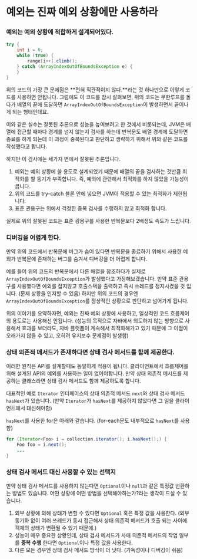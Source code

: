 # 예외는 진짜 예외 상황에만 사용하라

### 예외는 예외 상황에 적합하게 설계되어있다.
```java
try {
    int i = 0;
    while (true) {
        range[i++].climb();
    } catch (ArrayIndexOutOfBoundsException e) {
    }
}
```
위의 코드의 가장 큰 문제점은 **전혀 직관적이지 않다.**라는 것 하나만으로 이렇게 코드를 사용하면 안됩니다.
그럼에도 이 코드를 잠시 살펴보면, 위의 코드는 무한루프를 돌다가 배열의 끝에 도달하면 `ArrayIndexOutOfBoundsException`이 발생하면서 끝이나게 되는 형태인데요.

이와 같은 실수는 잘못된 추론으로 성능을 높여보려고 한 것에서 비롯되는데, 
JVM은 배열에 접근할 때마다 경계를 넘지 않는지 검사를 하는데 반복문도 배열 경계에 도달하면 종료를 하게 되는데 이 과정이 중복된다고 판단하고 생략하기 위해서 위와 같은 코드를 작성했다고 합니다.

하지만 이 검사에는 세가지 면에서 잘못된 추론입니다.
1. 예외는 예외 상황에 쓸 용도로 설계되었기 때문에 배열의 끝을 검사하는 것만큼 최적화를 할 동기가 부족합니다. 즉, 예외에 관련해서 최적화를 하지 않았을 가능성이 큽니다.
2. 위의 코드를 try-catch 블론 안에 넣으면 JVM이 적용할 수 있는 최적화가 제한됩니다.
3. 표준 관용구는 위에서 걱정한 중복 검사를 수행하지 않고 최적화 합니다.

실제로 위의 잘못된 코드는 표준 광용구를 사용한 반복문보다 2배정도 속도가 느립니다.

### 디버깅을 어렵게 한다.
만약 위의 코드에서 반복문에 버그가 숨어 있다면 반복문을 종료하기 위해서 사용한 예외가 반복문에 존재하는 버그를 숨겨서 디버깅을 더 어렵게 합니다.

예를 들어 위의 코드의 반복문에서 다른 배열을 참조하다가 실제로 `ArrayIndexOutOfBoundsException`가 발생했다고 가정해보겠습니다.
만약 표준 관용구를 사용했다면 예외를 잡지않고 호출스택을 출력하고 즉시 쓰레드를 정지시켰을 것 입니다. (문제 상황을 인지할 수 있음)
하지만 위의 코드의 경우엔 `ArrayIndexOutOfBoundsException`를 정상적인 상황으로 판단하고 넘어가게 됩니다.

위의 이야기를 요약하자면, 예외는 진짜 예외 상황에 사용하고, 일상적인 코드 흐름제어의 용도로는 사용해선 안됩니다.
(성능의 목적으로 자바에서 의도하지 않는 방향으로 사용해서 효과를 보더라도, 자바 플랫폼이 계속해서 최적화해가고 있기 때문에 그 이점이 오래가지 않을 수 있고, 오히려 유지보수 문제점이 발생함)

### 상태 의존적 메서드가 존재하다면 상태 검사 메서드를 함께 제공한다.
이러한 원칙은 API를 설계할때도 동일하게 적용이 됩니다. 클라이언트에서 흐름제어를 위해 설계된 API의 예외를 사용하는 일이 없어야합니다.
만약 상태 의존적 메서드를 제공하는 클래스라면 상태 검사 메서드도 함께 제공하도록 합니다.

대표적인 예로 `Iterator` 인터페이스의 상태 의존적 메서드 `next`와 상태 검사 메서드 `hasNext`가 있습니다.
(만약 `Iterator`가 `hasNext`를 제공하지 않았다면 그 일을 클라이언트에서 대신해야함)

`hasNext`를 사용한 for은 아래와 같습니다. (for-each문도 내부적으로 `hasNext`를 사용함)
```java
for (Iterator<Foo> i = collection.iterator(); i.hasNext();) {
    Foo foo = i.next();
    ...
}
```

### 상태 검사 메서드 대신 사용할 수 있는 선택지
만약 상태 검사 메서드를 사용하지 않는다면 `Optional`이나 `null`과 같은 특정값 반환하는 방법도 있습니다.
어떤 상황에 어떤 방법을 선택해야하는가?라는 생각이 드실 수 있습니다.

1. 외부 상황에 의해 상태가 변할 수 있다면 `Optional` 혹은 특정 값을 사용한다.
(외부 동기화 없이 여러 쓰레드가 동시 접근해서 상태 의존적 메서드가 호출 되는 사이에 객체의 상태가 변환될 수 있기 때문에.)
2. 성능이 매우 중요한 상황인데, 상태 검사 메서드가 사애 의존적 메서드의 작업 일부를 **중복 수행** 한다면 `Optional`이나 특정 값을 사용한다.
3. 다른 모든 경우엔 상태 검사 메서드 방식이 더 낫다. (가독성이나 디버깅이 쉬움)
